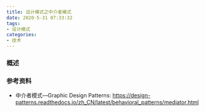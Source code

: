 ```yaml
---
title: 设计模式之中介者模式
date: 2020-5-31 07:33:32
tags:
- 设计模式
categories:
- 技术
---
```


### 概述



<!-- more -->

### 参考资料

- 中介者模式—Graphic Design Patterns: <https://design-patterns.readthedocs.io/zh_CN/latest/behavioral_patterns/mediator.html> 
